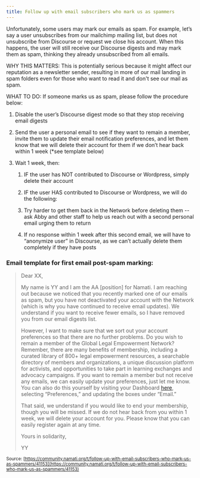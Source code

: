 ```yaml
---
title: Follow up with email subscribers who mark us as spammers
---
```


Unfortunately, some users may mark our emails as spam. For example, let&rsquo;s say a user unsubscribes from our mailchimp mailing list, but does not unsubscribe from Discourse or request we close his account. When this happens, the user will still receive our Discourse digests and may mark them as spam, thinking they already unsubscribed from all emails.

WHY THIS MATTERS: This is potentially serious because it might affect our reputation as a newsletter sender, resulting in more of our mail landing in spam folders even for those who want to read it and don't see our mail as spam.

WHAT TO DO: If someone marks us as spam, please follow the procedure below:

1. Disable the user&rsquo;s Discourse digest mode so that they stop receiving email digests

2. Send the user a personal email to see if they want to remain a member, invite them to update their email notification preferences, and let them know that we will delete their account for them if we don&rsquo;t hear back within 1 week (*see template below)

3. Wait 1 week, then:

   1. IF the user has NOT contributed to Discourse or Wordpress, simply delete their account

   2. IF the user HAS contributed to Discourse or Wordpress, we will do the following:

    1. Try harder to get them back in the Network before deleting them -- ask Abby and other staff to help us reach out with a second personal email urging them to return

    2. If no response within 1 week after this second email, we will have to &ldquo;anonymize user&rdquo; in Discourse, as we can&rsquo;t actually delete them completely if they have posts

### Email template for first email post-spam marking:

> Dear XX,
> 
> My name is YY and I am the AA [position] for Namati. I am reaching out because we noticed that you recently marked one of our emails as spam, but you have not deactivated your account with the Network (which is why you have continued to receive email updates). We understand if you want to receive fewer emails, so I have removed you from our email digests list.
> 
> However, I want to make sure that we sort out your account preferences so that there are no further problems. Do you wish to remain a member of the Global Legal Empowerment Network? Remember, there are many benefits of membership, including a curated library of 800+ legal empowerment resources, a searchable directory of members and organizations, a unique discussion platform for activists, and opportunities to take part in learning exchanges and advocacy campaigns. If you want to remain a member but not receive any emails, we can easily update your preferences, just let me know. You can also do this yourself by visiting your Dashboard [here](http://namati.org/network/dashboard/), selecting &ldquo;Preferences,&rdquo; and updating the boxes under &ldquo;Email.&rdquo;
> 
> That said, we understand if you would like to end your membership, though you will be missed. If we do not hear back from you within 1 week, we will delete your account for you. Please know that you can easily register again at any time.
> 
> Yours in solidarity,
> 
> YY

<small class="documentation-source">Source: [https://community.namati.org/t/follow-up-with-email-subscribers-who-mark-us-as-spammers/41153](https://community.namati.org/t/follow-up-with-email-subscribers-who-mark-us-as-spammers/41153)</small>
